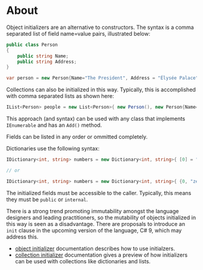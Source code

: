 # About

Object initializers are an alternative to constructors. The syntax is a comma separated list of field name=value pairs, illustrated below:

```csharp
public class Person
{
    public string Name;
    public string Address;
}

var person = new Person{Name="The President", Address = "Élysée Palace"};
```

Collections can also be initialized in this way. Typically, this is accomplished with comma separated lists as shown here:

```csharp
IList<Person> people = new List<Person>{ new Person(), new Person{Name="Joe Shmo"}};
```

This approach (and syntax) can be used with any class that implements `IEnumerable` and has an `Add()` method.

Fields can be listed in any order or ommitted completely.

Dictionaries use the following syntax:

```csharp
IDictionary<int, string> numbers = new Dictionary<int, string>{ [0] = "zero", [1] = "one"...};

// or

IDictionary<int, string> numbers = new Dictionary<int, string>{ {0, "zero" }, {1,  "one"}...};
```

The initialized fields must be accessible to the caller. Typically, this means they must be `public` or `internal`.

There is a strong trend promoting immutability amongst the language designers and leading practitioners, so the mutability of objects initialized in this way is seen as a disadvantage. There are proposals to introduce an `init` clause in the upcoming version of the language, C# 9, which may address this.

- [object initializer][object-initializers] documentation describes how to use initialzers.
- [collection initializer][collection-initializers] documentation gives a preview of how initializers can be used with collections like dictionaries and lists.

[object-initializers]: https://docs.microsoft.com/en-us/dotnet/csharp/programming-guide/classes-and-structs/object-and-collection-initializers#object-initializers
[collection-initializers]: https://docs.microsoft.com/en-us/dotnet/csharp/programming-guide/classes-and-structs/object-and-collection-initializers#collection-initializers
